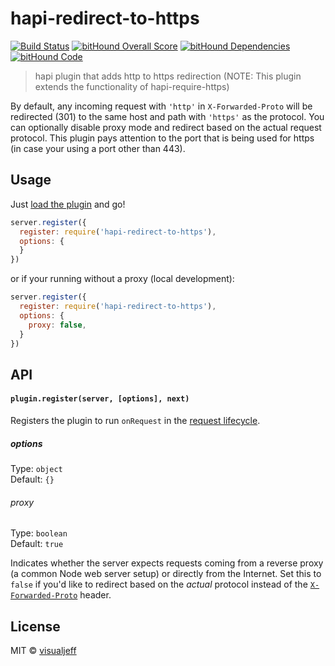hapi-redirect-to-https
==================

[![Build Status](https://travis-ci.org/visualjeff/hapi-redirect-to-https.png)](https://travis-ci.org/visualjeff/hapi-redirect-to-https)
[![bitHound Overall Score](https://www.bithound.io/github/visualjeff/hapi-redirect-to-https/badges/score.svg)](https://www.bithound.io/github/visualjeff/hapi-redirect-to-https)
[![bitHound Dependencies](https://www.bithound.io/github/visualjeff/hapi-redirect-to-https/badges/dependencies.svg)](https://www.bithound.io/github/visualjeff/hapi-redirect-to-https/master/dependencies/npm)
[![bitHound Code](https://www.bithound.io/github/visualjeff/hapi-redirect-to-https/badges/code.svg)](https://www.bithound.io/github/visualjeff/hapi-redirect-to-https)

> hapi plugin that adds http to https redirection (NOTE: This plugin extends the functionality of hapi-require-https)

By default, any incoming request with `'http'` in `X-Forwarded-Proto` will be redirected (301) to the same host and path with `'https'` as the protocol. You can optionally disable proxy mode and redirect based on the actual request protocol.  This plugin pays attention to the port that is being used for https (in case your using a port other than 443). 

## Usage

Just [load the plugin](http://hapijs.com/tutorials/plugins#loading-a-plugin) and go!

```js
server.register({
  register: require('hapi-redirect-to-https'),
  options: {
  }
})
```

or if your running without a proxy (local development):

```js
server.register({
  register: require('hapi-redirect-to-https'),
  options: {
    proxy: false,
  }
})
```
## API

#### `plugin.register(server, [options], next)`

Registers the plugin to run `onRequest` in the [request lifecycle](http://hapijs.com/api#request-lifecycle). 

##### options

Type: `object`  
Default: `{}`

###### proxy

Type: `boolean`  
Default: `true`

Indicates whether the server expects requests coming from a reverse proxy (a common Node web server setup) or directly from the Internet. Set this to `false` if you'd like to redirect based on the *actual* protocol instead of the [`X-Forwarded-Proto`](https://en.wikipedia.org/wiki/List_of_HTTP_header_fields#Common_non-standard_response_fields) header.

## License

MIT © [visualjeff](http://github.com/visualjeff)
